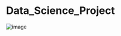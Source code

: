 # Data_Science_Project

![image](https://user-images.githubusercontent.com/58102638/185446640-a7e09ae1-c59a-4b86-9c2f-15c9ba829fee.png)

